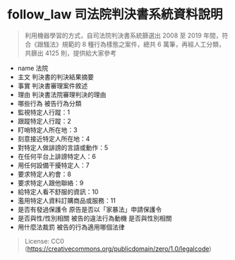 follow_law 司法院判決書系統資料說明
====
>利用機器學習的方式，自司法院判決書系統篩選出 2008 至 2019 年間，符合《跟騷法》規範的 8 種行為樣態之案件，總共 6 萬筆，再經人工分類，共篩出 4125 則，提供給大家參考

* name 法院
* 主文 判決書的判決結果摘要
* 事實 判決書審理案件敘述
* 理由 判決書法院審理判決的理由
* 哪些行為 被告行為分類
* 監視特定人行蹤：1
* 跟蹤特定人行蹤：2
* 盯哨特定人所在地：3
* 刻意接近特定人所在地：4
* 對特定人做誹謗的言語或動作：5
* 在任何平台上誹謗特定人：6
* 用任何設備干擾特定人：7
* 要求特定人約會：8
* 要求特定人跟他聯絡：9
* 給特定人看不舒服的資訊：10
* 濫用特定人資料訂購商品或服務：11
* 是否有發過保護令 原告是否以「家暴法」申請保護令
* 是否與性/性別相關 被告的違法行為動機 是否與性別相關
* 用什麼法裁罰 被告的行為適用哪個法律

>License: CC0 (https://creativecommons.org/publicdomain/zero/1.0/legalcode)
